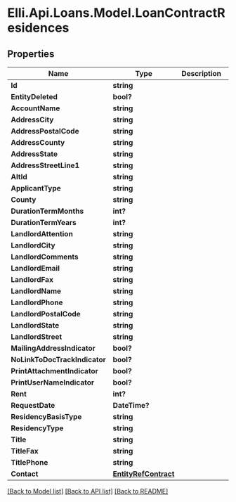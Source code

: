 # Elli.Api.Loans.Model.LoanContractResidences
## Properties

Name | Type | Description | Notes
------------ | ------------- | ------------- | -------------
**Id** | **string** |  | [optional] 
**EntityDeleted** | **bool?** |  | [optional] 
**AccountName** | **string** |  | [optional] 
**AddressCity** | **string** |  | [optional] 
**AddressPostalCode** | **string** |  | [optional] 
**AddressCounty** | **string** |  | [optional] 
**AddressState** | **string** |  | [optional] 
**AddressStreetLine1** | **string** |  | [optional] 
**AltId** | **string** |  | [optional] 
**ApplicantType** | **string** |  | [optional] 
**County** | **string** |  | [optional] 
**DurationTermMonths** | **int?** |  | [optional] 
**DurationTermYears** | **int?** |  | [optional] 
**LandlordAttention** | **string** |  | [optional] 
**LandlordCity** | **string** |  | [optional] 
**LandlordComments** | **string** |  | [optional] 
**LandlordEmail** | **string** |  | [optional] 
**LandlordFax** | **string** |  | [optional] 
**LandlordName** | **string** |  | [optional] 
**LandlordPhone** | **string** |  | [optional] 
**LandlordPostalCode** | **string** |  | [optional] 
**LandlordState** | **string** |  | [optional] 
**LandlordStreet** | **string** |  | [optional] 
**MailingAddressIndicator** | **bool?** |  | [optional] 
**NoLinkToDocTrackIndicator** | **bool?** |  | [optional] 
**PrintAttachmentIndicator** | **bool?** |  | [optional] 
**PrintUserNameIndicator** | **bool?** |  | [optional] 
**Rent** | **int?** |  | [optional] 
**RequestDate** | **DateTime?** |  | [optional] 
**ResidencyBasisType** | **string** |  | [optional] 
**ResidencyType** | **string** |  | [optional] 
**Title** | **string** |  | [optional] 
**TitleFax** | **string** |  | [optional] 
**TitlePhone** | **string** |  | [optional] 
**Contact** | [**EntityRefContract**](EntityRefContract.md) |  | [optional] 

[[Back to Model list]](../README.md#documentation-for-models) [[Back to API list]](../README.md#documentation-for-api-endpoints) [[Back to README]](../README.md)

